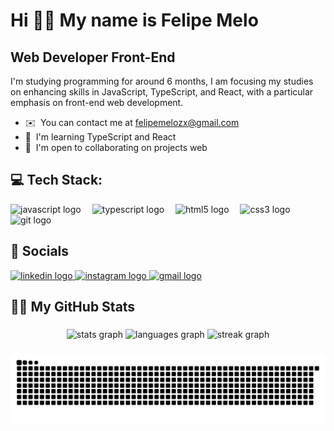 Hi 👋🏾 My name is Felipe Melo
===================================================================================================================================

Web Developer Front-End
-------------

I'm studying programming for around 6 months, I am focusing my studies on enhancing skills in JavaScript, TypeScript, and React, with a particular emphasis on front-end web development.

* ✉️  You can contact me at [felipemelozx@gmail.com](mailto:felipemelozx@gmail.com)
* 🧠  I'm learning TypeScript and React
* 🤝  I'm open to collaborating on projects web

## 💻 Tech Stack:


<div align="left">
  <img src="https://img.shields.io/badge/JavaScript-F7DF1E?logo=javascript&logoColor=black&style=for-the-badge" height="50" alt="javascript logo"  />
  <img width="10" />
  <img src="https://img.shields.io/badge/TypeScript-3178C6?logo=typescript&logoColor=white&style=for-the-badge" height="50" alt="typescript logo"  />
  <img width="10" />
  <img src="https://img.shields.io/badge/HTML5-E34F26?logo=html5&logoColor=white&style=for-the-badge" height="50" alt="html5 logo"  />
  <img width="10" />
  <img src="https://img.shields.io/badge/CSS3-1572B6?logo=css3&logoColor=white&style=for-the-badge" height="50" alt="css3 logo"  />
  <img width="10" />
  <img src="https://img.shields.io/badge/Git-F05032?logo=git&logoColor=white&style=for-the-badge" height="50" alt="git logo"  />
</div>

###
## 📱 Socials

<div align="left">
  <a href="https://www.linkedin.com/in/felipemelozx/" target="_blank">
    <img src="https://raw.githubusercontent.com/maurodesouza/profile-readme-generator/master/src/assets/icons/social/linkedin/default.svg" width="52" height="40" alt="linkedin logo"  />
  </a>
  <a href="https://www.instagram.com/fellype.zx7/" target="_blank">
    <img src="https://raw.githubusercontent.com/maurodesouza/profile-readme-generator/master/src/assets/icons/social/instagram/default.svg" width="52" height="40" alt="instagram logo"  />
  </a>
  <a href="mailto:felipemelozx@gmail.com" target="_blank">
    <img src="https://raw.githubusercontent.com/maurodesouza/profile-readme-generator/master/src/assets/icons/social/gmail/default.svg" width="52" height="40" alt="gmail logo"  />
  </a>
</div>

###



## 👨‍💻 My GitHub Stats

###

<div align="center">
  <img src="https://github-readme-stats.vercel.app/api?username=felipemelozx&hide_title=false&hide_rank=false&show_icons=true&include_all_commits=true&count_private=true&disable_animations=false&theme=dracula&locale=en&hide_border=false&order=1" height="150" alt="stats graph"  />
  <img src="https://github-readme-stats.vercel.app/api/top-langs?username=felipemelozx&locale=en&hide_title=false&layout=compact&card_width=320&langs_count=5&theme=dracula&hide_border=false&order=2" height="150" alt="languages graph"  />
  <img src="https://streak-stats.demolab.com?user=felipemelozx&locale=en&mode=daily&theme=dracula&hide_border=false&border_radius=5&order=3" height="150" alt="streak graph"  />
</div>


###
<img src="https://raw.githubusercontent.com/felipemelozx/felipemelozx/output/snake.svg" alt="Snake animation" />

###
